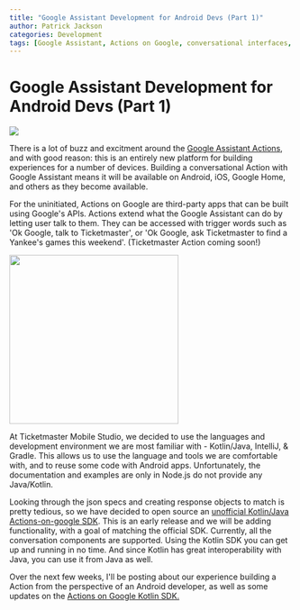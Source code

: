 ```yaml
---
title: "Google Assistant Development for Android Devs (Part 1)"
author: Patrick Jackson
categories: Development
tags: [Google Assistant, Actions on Google, conversational interfaces, Android, Kotlin]
---
```



# Google Assistant Development for Android Devs (Part 1)

![](https://storage.googleapis.com/banjotms.appspot.com/assistant_surfaces.svg)

There is a lot of buzz and excitment around the [Google Assistant Actions](https://developers.google.com/actions/), and with good reason:  this is an entirely new platform for building experiences for a number of devices.  Building a conversational Action with Google Assistant means it will be available on Android, iOS, Google Home, and others as they become available.


For the uninitiated, Actions on Google are third-party apps that can be built using Google's APIs.  Actions extend what the Google Assistant can do by letting user talk to them.  They can be accessed with trigger words such as 'Ok Google, talk to Ticketmaster', or 'Ok Google, ask Ticketmaster to find a Yankee's games this weekend'. (Ticketmaster Action coming soon!)

<img src="https://storage.googleapis.com/banjotms.appspot.com/Screenshot_20170718-103901.png" width="300"> 

At Ticketmaster Mobile Studio, we decided to use the languages and development environment we are most familiar with - Kotlin/Java, IntelliJ, & Gradle.  This allows us to use the language and tools we are comfortable with, and to reuse some code with Android apps.  Unfortunately, the documentation and examples are only in Node.js do not provide any Java/Kotlin.

Looking through the json specs and creating response objects to match is pretty tedious, so we have decided to open source an [unofficial Kotlin/Java Actions-on-google SDK](https://github.com/TicketmasterMobileStudio/actions-on-google-kotlin).  This is an early release and we will be adding functionality, with a goal of matching the official SDK.  Currently, all the conversation components are supported.  Using the Kotlin SDK you can get up and running in no time.  And since Kotlin has great interoperability with Java, you can use it from Java as well.

 
Over the next few weeks, I'll be posting about our experience building a Action from the perspective of an Android developer, as well as some updates on the [Actions on Google Kotlin SDK.](https://github.com/TicketmasterMobileStudio/actions-on-google-kotlin)
